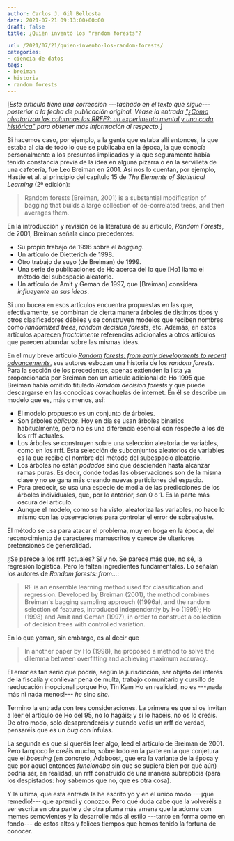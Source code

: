 ```yaml
---
author: Carlos J. Gil Bellosta
date: 2021-07-21 09:13:00+00:00
draft: false
title: ¿Quién inventó los "random forests"?

url: /2021/07/21/quien-invento-los-random-forests/
categories:
- ciencia de datos
tags:
- breiman
- historia
- random forests
---
```


[_Este artículo tiene una corrección ---tachado en el texto que sigue--- posterior a la fecha de publicación original. Véase la entrada  ["¿Cómo aleatorizan las columnas los RRFF?: un experimento mental y una coda histórica"](https://www.datanalytics.com/2021/10/07/como-aleatorizan-las-columnas-los-rrff-un-experimento-mental-y-una-coda-historica/) para obtener más información al respecto.]_

Si hacemos caso, por ejemplo, a la gente que estaba allí entonces, la que estaba al día de todo lo que se publicaba en la época, la que conocía personalmente a los presuntos implicados y la que seguramente había tenido constancia previa de la idea en alguna pizarra o en la servilleta de una cafetería, fue Leo Breiman en 2001. Así nos lo cuentan, por ejemplo, Hastie et al. al principio del capítulo 15 de _The Elements of Statistical Learning_ (2ª edición):

>Random forests (Breiman, 2001) is a substantial modification of bagging
that builds a large collection of de-correlated trees, and then averages them.

En la introducción y revisión de la literatura de su artículo, _Random Forests_, de 2001, Breiman señala cinco precedentes:

  * Su propio trabajo de 1996 sobre el _bagging_.
  * Un artículo de Dietterich de 1998.
  * Otro trabajo de suyo (de Breiman) de 1999.
  * Una serie de publicaciones de Ho acerca del lo que [Ho] llama el método del subespacio aleatorio.
  * Un artículo de Amit y Geman de 1997, que [Breiman] considera _influeyente en sus ideas_.

Si uno bucea en esos artículos encuentra propuestas en las que, efectivamente, se combinan de cierta manera árboles de distintos tipos y otros clasificadores débiles y se construyen modelos que reciben nombres como _randomized trees_, _random decision forests_, etc. Además, en estos artículos aparecen _fractalmente_ referencias adicionales a otros artículos que parecen abundar sobre las mismas ideas.

En el muy breve artículo _[Random forests: from early developments to recent advancements](https://www.tandfonline.com/doi/full/10.1080/21642583.2014.956265?scroll=top&needAccess=true)_, sus autores esbozan una historia de los _random forests_. Para la sección de los precedentes, apenas extienden la lista ya proporcionada por Breiman con un artículo adicional de Ho 1995 que Breiman había omitido titulado _Random decision forests_ y que puede descargarse en las conocidas covachuelas de internet. En él se describe un modelo que es, más o menos, así:

  * El modelo propuesto es un conjunto de árboles.
  * Son árboles _oblícuos_. Hoy en día se usan árboles binarios habitualmente, pero no es una diferencia esencial con respecto a los de los rrff actuales.
  * Los árboles se construyen sobre una selección aleatoria de variables, como en los rrff. Esta selección de subconjuntos aleatorios de variables es la que recibe el nombre del método del subespacio aleatorio.
  * Los árboles no están _podados_ sino que descienden hasta alcanzar ramas  puras. Es decir, donde todas las observaciones son de la misma clase y no se gana más creando nuevas particiones del espacio.
  * Para predecir, se usa una especie de media de las predicciones de los árboles individuales, que, por lo anterior, son 0 o 1. Es la parte más oscura del artículo.
  * Aunque el modelo, como se ha visto, aleatoriza las variables, no hace lo mismo con las observaciones para controlar el error de sobreajuste.

El método se usa para atacar el problema, muy en boga en la época, del reconocimiento de caracteres  manuscritos y carece de ulteriores pretensiones de generalidad.

¿Se parece a los rrff actuales? Sí y no. Se parece más que, no sé, la regresión logística. Pero le faltan ingredientes fundamentales. Lo señalan los autores de _Random forests: from..._:

>RF is an ensemble learning method used for classification and regression. Developed by Breiman (2001), the method combines Breiman's bagging sampling approach ((1996a), and the random selection of features, introduced independently by Ho (1995); Ho (1998) and Amit and Geman (1997), in order to construct a collection of decision trees with controlled variation.

En lo que yerran, sin embargo, es al decir que

>In another paper by Ho (1998), he proposed a method to solve the dilemma between overfitting and achieving maximum accuracy.

El error es tan serio que podría, según la jurisdicción, ser objeto del interés de la fiscalía y conllevar pena de multa, trabajo comunitario y cursillo de reeducación inopcional porque Ho, Tin Kam Ho en realidad, no es ---¡nada más ni nada menos!--- _he_ sino _she_.

Termino la entrada con tres consideraciones. La primera es que si os invitan a leer el artículo de Ho del 95, no lo hagáis; y si lo hacéis, no os lo creáis. De otro modo, solo desaprenderéis y cuando veáis un rrff de verdad, pensaréis que es un _bug_ con ínfulas.

La segunda es que si queréis leer algo, leed el artículo de Breiman de 2001. Pero tampoco le creáis mucho, sobre todo en la parte en la que conjetura que el _boosting_ (en concreto, Adaboost, que era la variante de la época y que por aquel entonces _funcionaba_ sin que se supiera bien por qué aún) podría ser, en realidad, un rrff construido de una manera subrepticia (para los despistados: hoy sabemos que no, que es otra cosa).

Y la última, que esta entrada la he escrito yo y en el único modo  ---¡qué remedio!--- que aprendí y conozco. Pero qué duda cabe que la volveréis a ver escrita en otra parte y de otra pluma más amena que la adorne con memes semovientes y la desarrolle más al estilo ---tanto en forma como en fondo--- de estos altos y felices tiempos que hemos tenido la fortuna de conocer.